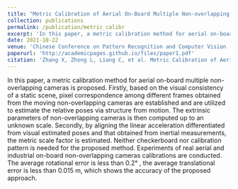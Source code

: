 ```yaml
---
title: "Metric Calibration of Aerial On-Board Multiple Non-overlapping Cameras Based on Visual and Inertial Measurement Data"
collection: publications
permalink: /publication/metric_calibr
excerpt: 'In this paper, a metric calibration method for aerial on-board multiple non-overlapping cameras is proposed.'
date: 2021-10-22
venue: 'Chinese Conference on Pattern Recognition and Computer Vision (PRCV)'
paperurl: 'http://academicpages.github.io/files/paper1.pdf'
citation: 'Zhang X, Zhong L, Liang C, et al. Metric Calibration of Aerial On-Board Multiple Non-overlapping Cameras Based on Visual and Inertial Measurement Data[C]//Chinese Conference on Pattern Recognition and Computer Vision (PRCV). Cham: Springer International Publishing, 2021: 16-28.'
---
```

In this paper, a metric calibration method for aerial on-board multiple non-overlapping cameras is proposed. Firstly, based on the visual consistency of a static scene, pixel correspondence among different frames obtained from the moving non-overlapping cameras are established and are utilized to estimate the relative poses via structure from motion. The extrinsic parameters of non-overlapping cameras is then computed up to an unknown scale. Secondly, by aligning the linear acceleration differentiated from visual estimated poses and that obtained from inertial measurements, the metric scale factor is estimated. Neither checkerboard nor calibration pattern is needed for the proposed method. Experiments of real aerial and industrial on-board non-overlapping cameras calibrations are conducted. The average rotational error is less than 0.2°
, the average translational error is less than 0.015 m, which shows the accuracy of the proposed approach.